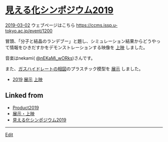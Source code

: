 ---
---
# [見える化シンポジウム2019](見える化シンポジウム2019)

[2019-03-02](2019-03-02) 
ウェブページはこちら https://ccms.issp.u-tokyo.ac.jp/event/1200

冒頭、「分子と結晶のランデブー」と題し、シミュレーション結果からどうやって情報をひきだすかをデモンストレーションする映像を [上映](上映) しました。

音楽はnekami( [@nEKaMi_wORks](https://twitter.com/nEKaMi_wORks))さんです。

[](https://youtu.be/rSMkwyhxbXg)



また、[ガスハイドレートの相図](ガスハイドレートの相図)のプラスチック模型を [展示](展示) しました。






* [2019](2019) [展示](展示) [上映](上映) 


## Linked from

* [Product2019](Product2019.md)
* [展示・上映](展示・上映.md)
* [見える化シンポジウム2019](見える化シンポジウム2019.md)


----
[Edit](https://github.com/vitroid/vitroid.github.io/edit/master/MD/見える化シンポジウム2019.md)
